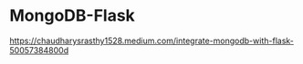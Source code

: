 # MongoDB-Flask


https://chaudharysrasthy1528.medium.com/integrate-mongodb-with-flask-50057384800d
